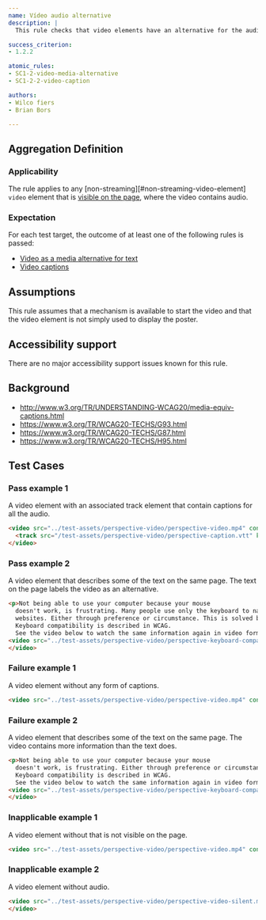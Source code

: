 ```yaml
---
name: Vídeo audio alternative
description: |
  This rule checks that video elements have an alternative for the auditive information.

success_criterion:
- 1.2.2

atomic_rules:
- SC1-2-video-media-alternative
- SC1-2-2-video-caption

authors:
- Wilco fiers
- Brian Bors

---
```


## Aggregation Definition

### Applicability

The rule applies to any [non-streaming][#non-streaming-video-element] `video` element that is [visible on the page](#visible-on-the-page), where the video contains audio.

### Expectation

For each test target, the outcome of at least one of the following rules is passed:

- [Video as a media alternative for text](#SC1-2-video-media-alternative)
- [Video captions](#SC1-2-2-video-caption)

## Assumptions

This rule assumes that a mechanism is available to start the video and that the video element is not simply used to display the poster.

## Accessibility support

There are no major accessibility support issues known for this rule.

## Background

- http://www.w3.org/TR/UNDERSTANDING-WCAG20/media-equiv-captions.html
- https://www.w3.org/TR/WCAG20-TECHS/G93.html
- https://www.w3.org/TR/WCAG20-TECHS/G87.html
- https://www.w3.org/TR/WCAG20-TECHS/H95.html

## Test Cases

### Pass example 1

A video element with an associated track element that contain captions for all the audio.

```html
<video src="../test-assets/perspective-video/perspective-video.mp4" controls>
  <track src="/test-assets/perspective-video/perspective-caption.vtt" kind="captions">
</video>
```

### Pass example 2

A video element that describes some of the text on the same page. The text on the page labels the video as an alternative.

```html
<p>Not being able to use your computer because your mouse 
  doesn't work, is frustrating. Many people use only the keyboard to navigate 
  websites. Either through preference or circumstance. This is solved by keyboard compatibility. 
  Keyboard compatibility is described in WCAG.
  See the video below to watch the same information again in video form.</p>
<video src="../test-assets/perspective-video/perspective-keyboard-compatibility-video.mp4" controls>
</video>
```

### Failure example 1

A video element without any form of captions.

```html
<video src="../test-assets/perspective-video/perspective-video.mp4" controls></video>
```

### Failure example 2

A video element that describes some of the text on the same page. The video contains more information than the text does.

```html
<p>Not being able to use your computer because your mouse 
  doesn't work, is frustrating. Either through preference or circumstance. This is solved by keyboard compatibility. 
  Keyboard compatibility is described in WCAG.
  See the video below to watch the same information again in video form.</p>
<video src="../test-assets/perspective-video/perspective-keyboard-compatibility-video.mp4" controls>
</video>
```

### Inapplicable example 1

A video element without that is not visible on the page.

```html
<video src="../test-assets/perspective-video/perspective-video.mp4" controls style="display: none;"></video>
```

### Inapplicable example 2

A video element without audio.

```html
<video src="../test-assets/perspective-video/perspective-video-silent.mp4" controls>
</video>
```
